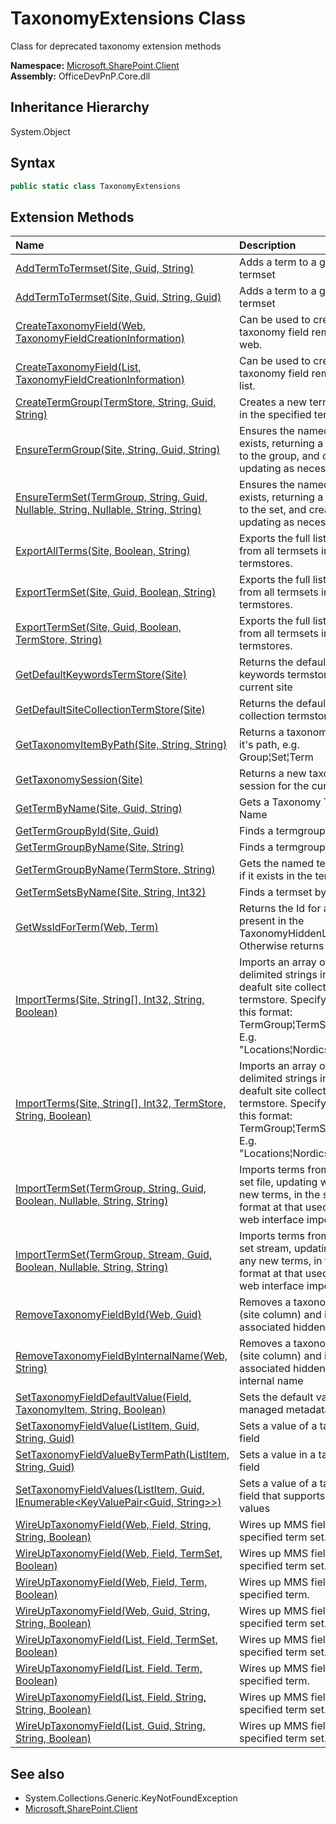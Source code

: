 # TaxonomyExtensions Class
 Class for deprecated taxonomy extension methods   

**Namespace:** [Microsoft.SharePoint.Client](Microsoft.SharePoint.Client.md)  
**Assembly:** OfficeDevPnP.Core.dll  
## Inheritance Hierarchy
System.Object  
## Syntax
```C#
public static class TaxonomyExtensions
```
## Extension Methods
|**Name**|**Description**|
|:-----|:-----|
| [AddTermToTermset(Site, Guid, String)](Microsoft.SharePoint.Client.TaxonomyExtensions.8c1fbbaf.md) | Adds a term to a given termset
| [AddTermToTermset(Site, Guid, String, Guid)](Microsoft.SharePoint.Client.TaxonomyExtensions.3589b8ac.md) | Adds a term to a given termset
| [CreateTaxonomyField(Web, TaxonomyFieldCreationInformation)](Microsoft.SharePoint.Client.TaxonomyExtensions.6008c17a.md) | Can be used to create taxonomy field remotely to web.
| [CreateTaxonomyField(List, TaxonomyFieldCreationInformation)](Microsoft.SharePoint.Client.TaxonomyExtensions.61031b4.md) | Can be used to create taxonomy field remotely in a list.
| [CreateTermGroup(TermStore, String, Guid, String)](Microsoft.SharePoint.Client.TaxonomyExtensions.ae88e0a9.md) | Creates a new term group, in the specified term store.
| [EnsureTermGroup(Site, String, Guid, String)](Microsoft.SharePoint.Client.TaxonomyExtensions.8773c292.md) | Ensures the named group exists, returning a reference to the group, and creating or updating as necessary.
| [EnsureTermSet(TermGroup, String, Guid, Nullable<Int32>, String, Nullable<Boolean>, String, String)](Microsoft.SharePoint.Client.TaxonomyExtensions.de7dfc70.md) | Ensures the named term set exists, returning a reference to the set, and creating or updating as necessary.
| [ExportAllTerms(Site, Boolean, String)](Microsoft.SharePoint.Client.TaxonomyExtensions.eb0ebf3c.md) | Exports the full list of terms from all termsets in all termstores.
| [ExportTermSet(Site, Guid, Boolean, String)](Microsoft.SharePoint.Client.TaxonomyExtensions.a25b0591.md) | Exports the full list of terms from all termsets in all termstores.
| [ExportTermSet(Site, Guid, Boolean, TermStore, String)](Microsoft.SharePoint.Client.TaxonomyExtensions.ecbde79a.md) | Exports the full list of terms from all termsets in all termstores.
| [GetDefaultKeywordsTermStore(Site)](Microsoft.SharePoint.Client.TaxonomyExtensions.88b3540.md) | Returns the default keywords termstore for the current site
| [GetDefaultSiteCollectionTermStore(Site)](Microsoft.SharePoint.Client.TaxonomyExtensions.dace4ac5.md) | Returns the default site collection termstore
| [GetTaxonomyItemByPath(Site, String, String)](Microsoft.SharePoint.Client.TaxonomyExtensions.c526145c.md) | Returns a taxonomy item by it's path, e.g. Group&brvbar;Set&brvbar;Term
| [GetTaxonomySession(Site)](Microsoft.SharePoint.Client.TaxonomyExtensions.a8117943.md) | Returns a new taxonomy session for the current site
| [GetTermByName(Site, Guid, String)](Microsoft.SharePoint.Client.TaxonomyExtensions.950b00c9.md) | Gets a Taxonomy Term by Name
| [GetTermGroupById(Site, Guid)](Microsoft.SharePoint.Client.TaxonomyExtensions.3cd146f5.md) | Finds a termgroup by its ID
| [GetTermGroupByName(Site, String)](Microsoft.SharePoint.Client.TaxonomyExtensions.e33279e7.md) | Finds a termgroup by name
| [GetTermGroupByName(TermStore, String)](Microsoft.SharePoint.Client.TaxonomyExtensions.f08e91ac.md) | Gets the named term group, if it exists in the term store.
| [GetTermSetsByName(Site, String, Int32)](Microsoft.SharePoint.Client.TaxonomyExtensions.cb9a8e23.md) | Finds a termset by name
| [GetWssIdForTerm(Web, Term)](Microsoft.SharePoint.Client.TaxonomyExtensions.32328193.md) | Returns the Id for a term if present in the TaxonomyHiddenList. Otherwise returns -1;
| [ImportTerms(Site, String[], Int32, String, Boolean)](Microsoft.SharePoint.Client.TaxonomyExtensions.767ce9a0.md) | Imports an array of &brvbar; delimited strings into the deafult site collection termstore. Specify strings in this format: TermGroup&brvbar;TermSet&brvbar;Term E.g. "Locations&brvbar;Nordics&brvbar;Sweden"
| [ImportTerms(Site, String[], Int32, TermStore, String, Boolean)](Microsoft.SharePoint.Client.TaxonomyExtensions.dcedec05.md) | Imports an array of &brvbar; delimited strings into the deafult site collection termstore. Specify strings in this format: TermGroup&brvbar;TermSet&brvbar;Term E.g. "Locations&brvbar;Nordics&brvbar;Sweden"
| [ImportTermSet(TermGroup, String, Guid, Boolean, Nullable<Boolean>, String, String)](Microsoft.SharePoint.Client.TaxonomyExtensions.3bb4401a.md) | Imports terms from a term set file, updating with any new terms, in the same format at that used by the web interface import ability.
| [ImportTermSet(TermGroup, Stream, Guid, Boolean, Nullable<Boolean>, String, String)](Microsoft.SharePoint.Client.TaxonomyExtensions.dea02e42.md) | Imports terms from a term set stream, updating with any new terms, in the same format at that used by the web interface import ability.
| [RemoveTaxonomyFieldById(Web, Guid)](Microsoft.SharePoint.Client.TaxonomyExtensions.20d5705f.md) | Removes a taxonomy field (site column) and its associated hidden field by id
| [RemoveTaxonomyFieldByInternalName(Web, String)](Microsoft.SharePoint.Client.TaxonomyExtensions.9f4bb750.md) | Removes a taxonomy field (site column) and its associated hidden field by internal name
| [SetTaxonomyFieldDefaultValue(Field, TaxonomyItem, String, Boolean)](Microsoft.SharePoint.Client.TaxonomyExtensions.8f744f2e.md) | Sets the default value for a managed metadata field
| [SetTaxonomyFieldValue(ListItem, Guid, String, Guid)](Microsoft.SharePoint.Client.TaxonomyExtensions.f79bdcab.md) | Sets a value of a taxonomy field
| [SetTaxonomyFieldValueByTermPath(ListItem, String, Guid)](Microsoft.SharePoint.Client.TaxonomyExtensions.5a80eb78.md) | Sets a value in a taxonomy field
| [SetTaxonomyFieldValues(ListItem, Guid, IEnumerable<KeyValuePair<Guid, String>>)](Microsoft.SharePoint.Client.TaxonomyExtensions.927e70c0.md) | Sets a value of a taxonomy field that supports multiple values
| [WireUpTaxonomyField(Web, Field, String, String, Boolean)](Microsoft.SharePoint.Client.TaxonomyExtensions.298466cf.md) | Wires up MMS field to the specified term set.
| [WireUpTaxonomyField(Web, Field, TermSet, Boolean)](Microsoft.SharePoint.Client.TaxonomyExtensions.f35778b0.md) | Wires up MMS field to the specified term set.
| [WireUpTaxonomyField(Web, Field, Term, Boolean)](Microsoft.SharePoint.Client.TaxonomyExtensions.a589d5c2.md) | Wires up MMS field to the specified term.
| [WireUpTaxonomyField(Web, Guid, String, String, Boolean)](Microsoft.SharePoint.Client.TaxonomyExtensions.c812b6c0.md) | Wires up MMS field to the specified term set.
| [WireUpTaxonomyField(List, Field, TermSet, Boolean)](Microsoft.SharePoint.Client.TaxonomyExtensions.1a55b0c7.md) | Wires up MMS field to the specified term set.
| [WireUpTaxonomyField(List, Field, Term, Boolean)](Microsoft.SharePoint.Client.TaxonomyExtensions.5a4045b7.md) | Wires up MMS field to the specified term.
| [WireUpTaxonomyField(List, Field, String, String, Boolean)](Microsoft.SharePoint.Client.TaxonomyExtensions.985cc78b.md) | Wires up MMS field to the specified term set.
| [WireUpTaxonomyField(List, Guid, String, String, Boolean)](Microsoft.SharePoint.Client.TaxonomyExtensions.a5f7f2d0.md) | Wires up MMS field to the specified term set.
## See also
- System.Collections.Generic.KeyNotFoundException
- [Microsoft.SharePoint.Client](Microsoft.SharePoint.Client.md)

